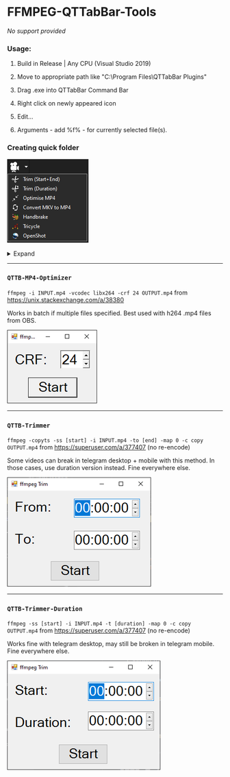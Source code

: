 # FFMPEG-QTTabBar-Tools

*No support provided*

### Usage:

1. Build in Release | Any CPU (Visual Studio 2019)

2. Move to appropriate path like "C:\Program Files\QTTabBar Plugins"

3. Drag .exe into QTTabBar Command Bar

4. Right click on newly appeared icon

5. Edit...

6. Arguments - add %f% - for currently selected file(s).

### Creating quick folder

![SCREENSHOT](https://raw.githubusercontent.com/sjain882/FFMPEG-QTTabBar-Tools/refs/heads/main/Previews/Toolbar.png?raw=true)

<details>
<summary>Expand</summary> 

Right click on toolbar empty space (leftmost/rightmost, not near any buttons) and set options as follows:

![SCREENSHOT](https://raw.githubusercontent.com/sjain882/FFMPEG-QTTabBar-Tools/refs/heads/main/Previews/CBar-Settings.png?raw=true)

Then, repeat that right click and:

1. Add items

2. Add virtual folder

3. Right click on created folder > Edit label > Replace with this blank char: `‎` (U+200E)

4. Right click on created folder > Edit icon > Set to `Icon\Movie128_jpg.ico` (thanks [Icons8](https://icons8.com/icons/set/film-camera--static--white)).

5. Refer to "Usage" above

6. Drag newly created icons into this folder.

7. Repeat toolbar right click and set options as follows, to remove all annoying lines:

![SCREENSHOT](https://raw.githubusercontent.com/sjain882/FFMPEG-QTTabBar-Tools/refs/heads/main/Previews/CBar-Settings2.png?raw=true)
</details>

***

### `QTTB-MP4-Optimizer`

`ffmpeg -i INPUT.mp4 -vcodec libx264 -crf 24 OUTPUT.mp4` from https://unix.stackexchange.com/a/38380

Works in batch if multiple files specified. Best used with h264 .mp4 files from OBS.

![SCREENSHOT](https://raw.githubusercontent.com/sjain882/FFMPEG-QTTabBar-Tools/refs/heads/main/Previews/QTTB-MP4-Optimizer.png?raw=true)

***

### `QTTB-Trimmer`

`ffmpeg -copyts -ss [start] -i INPUT.mp4 -to [end] -map 0 -c copy OUTPUT.mp4` from https://superuser.com/a/377407 (no re-encode)

Some videos can break in telegram desktop + mobile with this method. In those cases, use duration version instead. Fine everywhere else.

![SCREENSHOT](https://raw.githubusercontent.com/sjain882/FFMPEG-QTTabBar-Tools/refs/heads/main/Previews/QTTB-Trimmer.png?raw=true)

***

### `QTTB-Trimmer-Duration`

`ffmpeg -ss [start] -i INPUT.mp4 -t [duration] -map 0 -c copy OUTPUT.mp4` from https://superuser.com/a/377407 (no re-encode)

Works fine with telegram desktop, may still be broken in telegram mobile. Fine everywhere else.

![SCREENSHOT](https://raw.githubusercontent.com/sjain882/FFMPEG-QTTabBar-Tools/refs/heads/main/Previews/QTTB-Trimmer-Duration.png?raw=true)
